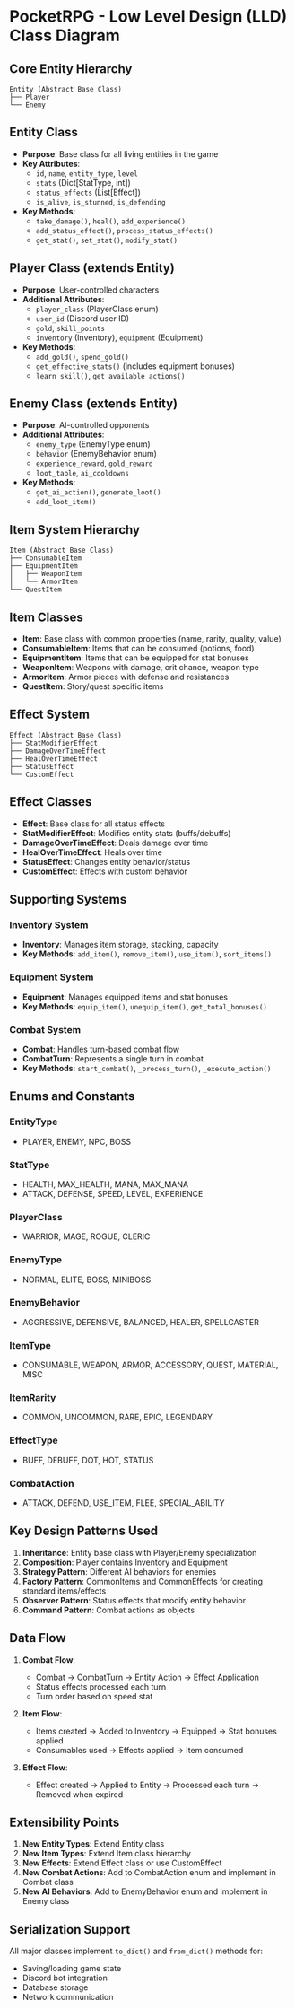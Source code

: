# PocketRPG - Low Level Design (LLD) Class Diagram

## Core Entity Hierarchy

```
Entity (Abstract Base Class)
├── Player
└── Enemy
```

## Entity Class
- **Purpose**: Base class for all living entities in the game
- **Key Attributes**:
  - `id`, `name`, `entity_type`, `level`
  - `stats` (Dict[StatType, int])
  - `status_effects` (List[Effect])
  - `is_alive`, `is_stunned`, `is_defending`
- **Key Methods**:
  - `take_damage()`, `heal()`, `add_experience()`
  - `add_status_effect()`, `process_status_effects()`
  - `get_stat()`, `set_stat()`, `modify_stat()`

## Player Class (extends Entity)
- **Purpose**: User-controlled characters
- **Additional Attributes**:
  - `player_class` (PlayerClass enum)
  - `user_id` (Discord user ID)
  - `gold`, `skill_points`
  - `inventory` (Inventory), `equipment` (Equipment)
- **Key Methods**:
  - `add_gold()`, `spend_gold()`
  - `get_effective_stats()` (includes equipment bonuses)
  - `learn_skill()`, `get_available_actions()`

## Enemy Class (extends Entity)
- **Purpose**: AI-controlled opponents
- **Additional Attributes**:
  - `enemy_type` (EnemyType enum)
  - `behavior` (EnemyBehavior enum)
  - `experience_reward`, `gold_reward`
  - `loot_table`, `ai_cooldowns`
- **Key Methods**:
  - `get_ai_action()`, `generate_loot()`
  - `add_loot_item()`

## Item System Hierarchy

```
Item (Abstract Base Class)
├── ConsumableItem
├── EquipmentItem
│   ├── WeaponItem
│   └── ArmorItem
└── QuestItem
```

## Item Classes
- **Item**: Base class with common properties (name, rarity, quality, value)
- **ConsumableItem**: Items that can be consumed (potions, food)
- **EquipmentItem**: Items that can be equipped for stat bonuses
- **WeaponItem**: Weapons with damage, crit chance, weapon type
- **ArmorItem**: Armor pieces with defense and resistances
- **QuestItem**: Story/quest specific items

## Effect System

```
Effect (Abstract Base Class)
├── StatModifierEffect
├── DamageOverTimeEffect
├── HealOverTimeEffect
├── StatusEffect
└── CustomEffect
```

## Effect Classes
- **Effect**: Base class for all status effects
- **StatModifierEffect**: Modifies entity stats (buffs/debuffs)
- **DamageOverTimeEffect**: Deals damage over time
- **HealOverTimeEffect**: Heals over time
- **StatusEffect**: Changes entity behavior/status
- **CustomEffect**: Effects with custom behavior

## Supporting Systems

### Inventory System
- **Inventory**: Manages item storage, stacking, capacity
- **Key Methods**: `add_item()`, `remove_item()`, `use_item()`, `sort_items()`

### Equipment System
- **Equipment**: Manages equipped items and stat bonuses
- **Key Methods**: `equip_item()`, `unequip_item()`, `get_total_bonuses()`

### Combat System
- **Combat**: Handles turn-based combat flow
- **CombatTurn**: Represents a single turn in combat
- **Key Methods**: `start_combat()`, `_process_turn()`, `_execute_action()`

## Enums and Constants

### EntityType
- PLAYER, ENEMY, NPC, BOSS

### StatType
- HEALTH, MAX_HEALTH, MANA, MAX_MANA
- ATTACK, DEFENSE, SPEED, LEVEL, EXPERIENCE

### PlayerClass
- WARRIOR, MAGE, ROGUE, CLERIC

### EnemyType
- NORMAL, ELITE, BOSS, MINIBOSS

### EnemyBehavior
- AGGRESSIVE, DEFENSIVE, BALANCED, HEALER, SPELLCASTER

### ItemType
- CONSUMABLE, WEAPON, ARMOR, ACCESSORY, QUEST, MATERIAL, MISC

### ItemRarity
- COMMON, UNCOMMON, RARE, EPIC, LEGENDARY

### EffectType
- BUFF, DEBUFF, DOT, HOT, STATUS

### CombatAction
- ATTACK, DEFEND, USE_ITEM, FLEE, SPECIAL_ABILITY

## Key Design Patterns Used

1. **Inheritance**: Entity base class with Player/Enemy specialization
2. **Composition**: Player contains Inventory and Equipment
3. **Strategy Pattern**: Different AI behaviors for enemies
4. **Factory Pattern**: CommonItems and CommonEffects for creating standard items/effects
5. **Observer Pattern**: Status effects that modify entity behavior
6. **Command Pattern**: Combat actions as objects

## Data Flow

1. **Combat Flow**:
   - Combat → CombatTurn → Entity Action → Effect Application
   - Status effects processed each turn
   - Turn order based on speed stat

2. **Item Flow**:
   - Items created → Added to Inventory → Equipped → Stat bonuses applied
   - Consumables used → Effects applied → Item consumed

3. **Effect Flow**:
   - Effect created → Applied to Entity → Processed each turn → Removed when expired

## Extensibility Points

1. **New Entity Types**: Extend Entity class
2. **New Item Types**: Extend Item class hierarchy
3. **New Effects**: Extend Effect class or use CustomEffect
4. **New Combat Actions**: Add to CombatAction enum and implement in Combat class
5. **New AI Behaviors**: Add to EnemyBehavior enum and implement in Enemy class

## Serialization Support

All major classes implement `to_dict()` and `from_dict()` methods for:
- Saving/loading game state
- Discord bot integration
- Database storage
- Network communication
